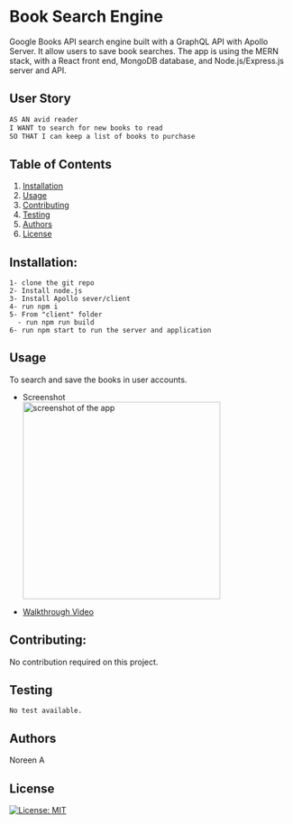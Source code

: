 # Book Search Engine 

Google Books API search engine built with a GraphQL API with Apollo Server. It allow users to save book searches.
The app is using the MERN stack, with a React front end, MongoDB database, and Node.js/Express.js server and API.
  
 ## User Story
```md
AS AN avid reader
I WANT to search for new books to read
SO THAT I can keep a list of books to purchase
```

  ## Table of Contents

  1. [Installation](#installation)
  1. [Usage](#usgae)
  3. [Contributing](#contributing)
  4. [Testing](#testing)
  4. [Authors](#authors%20and%20acknowledgment)
  5. [License](#license)


  ## Installation:
  ```
  1- clone the git repo  
  2- Install node.js
  3- Install Apollo sever/client
  4- run npm i
  5- From "client" folder
    - run npm run build
  6- run npm start to run the server and application
  ``` 


  ## Usage
  To search and save the books in user accounts.
  
  - Screenshot
  <br><img src="./assets/screenshot.png" alt="screenshot of the app" width="350"/>

  
  - <a href="https://drive.google.com/file/d/1iPPX536CDu79SzQpO5xcSelrJXQsCrfa/view?usp=sharing"> Walkthrough Video</a>
 

  ## Contributing:
  No contribution required on this project.
  
  ## Testing
    No test available.
  
  ## Authors

  Noreen A
  

## License

[![License: MIT](https://img.shields.io/badge/License-MIT-yellow.svg)](https://opensource.org/licenses/MIT)
